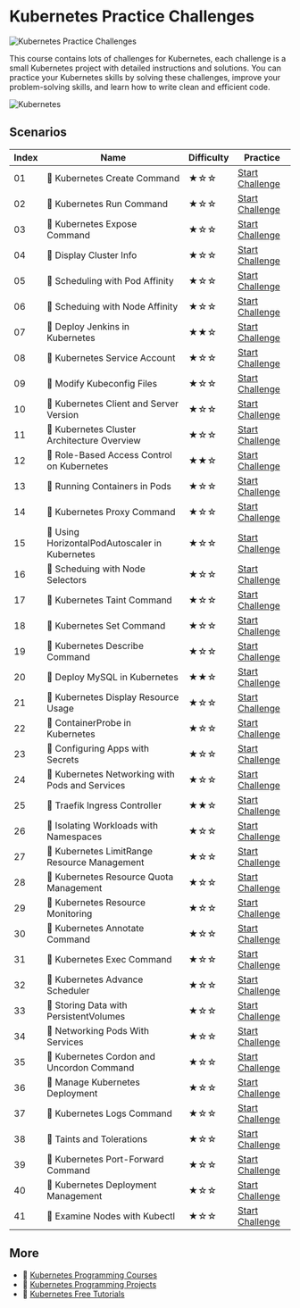 # Kubernetes Practice Challenges

![Kubernetes Practice Challenges](https://cover-creator.appbot.io/kubernetes-practice-challenges.png)

This course contains lots of challenges for Kubernetes, each challenge is a small Kubernetes project with detailed instructions and solutions. You can practice your Kubernetes skills by solving these challenges, improve your problem-solving skills, and learn how to write clean and efficient code.

![Kubernetes](https://img.shields.io/badge/Kubernetes-whitesmoke?style=for-the-badge&logo=kubernetes)


## Scenarios

|   Index | Name                                           | Difficulty   | Practice                                                                   |
|---------|------------------------------------------------|--------------|----------------------------------------------------------------------------|
|      01 | 🎯 Kubernetes Create Command                    | ★☆☆          | <a target='_blank' href='https://labex.io/labs/23727'>Start Challenge</a>  |
|      02 | 🎯 Kubernetes Run Command                       | ★☆☆          | <a target='_blank' href='https://labex.io/labs/55173'>Start Challenge</a>  |
|      03 | 🎯 Kubernetes Expose Command                    | ★☆☆          | <a target='_blank' href='https://labex.io/labs/51785'>Start Challenge</a>  |
|      04 | 🎯 Display Cluster Info                         | ★☆☆          | <a target='_blank' href='https://labex.io/labs/22287'>Start Challenge</a>  |
|      05 | 🎯 Scheduling with Pod Affinity                 | ★☆☆          | <a target='_blank' href='https://labex.io/labs/21411'>Start Challenge</a>  |
|      06 | 🎯 Scheduing with Node Affinity                 | ★☆☆          | <a target='_blank' href='https://labex.io/labs/22282'>Start Challenge</a>  |
|      07 | 🎯 Deploy Jenkins in Kubernetes                 | ★★☆          | <a target='_blank' href='https://labex.io/labs/67178'>Start Challenge</a>  |
|      08 | 🎯 Kubernetes Service Account                   | ★☆☆          | <a target='_blank' href='https://labex.io/labs/23336'>Start Challenge</a>  |
|      09 | 🎯 Modify Kubeconfig Files                      | ★☆☆          | <a target='_blank' href='https://labex.io/labs/22284'>Start Challenge</a>  |
|      10 | 🎯 Kubernetes Client and Server Version         | ★☆☆          | <a target='_blank' href='https://labex.io/labs/22286'>Start Challenge</a>  |
|      11 | 🎯 Kubernetes Cluster Architecture Overview     | ★☆☆          | <a target='_blank' href='https://labex.io/labs/23730'>Start Challenge</a>  |
|      12 | 🎯 Role-Based Access Control on Kubernetes      | ★★☆          | <a target='_blank' href='https://labex.io/labs/18455'>Start Challenge</a>  |
|      13 | 🎯 Running Containers in Pods                   | ★☆☆          | <a target='_blank' href='https://labex.io/labs/16235'>Start Challenge</a>  |
|      14 | 🎯 Kubernetes Proxy Command                     | ★☆☆          | <a target='_blank' href='https://labex.io/labs/23718'>Start Challenge</a>  |
|      15 | 🎯 Using HorizontalPodAutoscaler in Kubernetes  | ★☆☆          | <a target='_blank' href='https://labex.io/labs/18859'>Start Challenge</a>  |
|      16 | 🎯 Scheduing with Node Selectors                | ★☆☆          | <a target='_blank' href='https://labex.io/labs/21413'>Start Challenge</a>  |
|      17 | 🎯 Kubernetes Taint Command                     | ★☆☆          | <a target='_blank' href='https://labex.io/labs/23732'>Start Challenge</a>  |
|      18 | 🎯 Kubernetes Set Command                       | ★☆☆          | <a target='_blank' href='https://labex.io/labs/51786'>Start Challenge</a>  |
|      19 | 🎯 Kubernetes Describe Command                  | ★☆☆          | <a target='_blank' href='https://labex.io/labs/23720'>Start Challenge</a>  |
|      20 | 🎯 Deploy MySQL in Kubernetes                   | ★★☆          | <a target='_blank' href='https://labex.io/labs/67532'>Start Challenge</a>  |
|      21 | 🎯 Kubernetes Display Resource Usage            | ★☆☆          | <a target='_blank' href='https://labex.io/labs/23747'>Start Challenge</a>  |
|      22 | 🎯 ContainerProbe in Kubernetes                 | ★☆☆          | <a target='_blank' href='https://labex.io/labs/18858'>Start Challenge</a>  |
|      23 | 🎯 Configuring Apps with Secrets                | ★☆☆          | <a target='_blank' href='https://labex.io/labs/16234'>Start Challenge</a>  |
|      24 | 🎯 Kubernetes Networking with Pods and Services | ★☆☆          | <a target='_blank' href='https://labex.io/labs/55177'>Start Challenge</a>  |
|      25 | 🎯 Traefik Ingress Controller                   | ★★☆          | <a target='_blank' href='https://labex.io/labs/266718'>Start Challenge</a> |
|      26 | 🎯 Isolating Workloads with Namespaces          | ★☆☆          | <a target='_blank' href='https://labex.io/labs/18458'>Start Challenge</a>  |
|      27 | 🎯 Kubernetes LimitRange Resource Management    | ★☆☆          | <a target='_blank' href='https://labex.io/labs/29344'>Start Challenge</a>  |
|      28 | 🎯 Kubernetes Resource Quota Management         | ★☆☆          | <a target='_blank' href='https://labex.io/labs/29060'>Start Challenge</a>  |
|      29 | 🎯 Kubernetes Resource Monitoring               | ★☆☆          | <a target='_blank' href='https://labex.io/labs/7774'>Start Challenge</a>   |
|      30 | 🎯 Kubernetes Annotate Command                  | ★☆☆          | <a target='_blank' href='https://labex.io/labs/29343'>Start Challenge</a>  |
|      31 | 🎯 Kubernetes Exec Command                      | ★☆☆          | <a target='_blank' href='https://labex.io/labs/23728'>Start Challenge</a>  |
|      32 | 🎯 Kubernetes Advance Scheduler                 | ★☆☆          | <a target='_blank' href='https://labex.io/labs/7772'>Start Challenge</a>   |
|      33 | 🎯 Storing Data with PersistentVolumes          | ★☆☆          | <a target='_blank' href='https://labex.io/labs/18456'>Start Challenge</a>  |
|      34 | 🎯 Networking Pods With Services                | ★☆☆          | <a target='_blank' href='https://labex.io/labs/266382'>Start Challenge</a> |
|      35 | 🎯 Kubernetes Cordon and Uncordon Command       | ★☆☆          | <a target='_blank' href='https://labex.io/labs/67176'>Start Challenge</a>  |
|      36 | 🎯 Manage Kubernetes Deployment                 | ★☆☆          | <a target='_blank' href='https://labex.io/labs/16236'>Start Challenge</a>  |
|      37 | 🎯 Kubernetes Logs Command                      | ★☆☆          | <a target='_blank' href='https://labex.io/labs/23726'>Start Challenge</a>  |
|      38 | 🎯 Taints and Tolerations                       | ★☆☆          | <a target='_blank' href='https://labex.io/labs/21415'>Start Challenge</a>  |
|      39 | 🎯 Kubernetes Port-Forward Command              | ★☆☆          | <a target='_blank' href='https://labex.io/labs/29063'>Start Challenge</a>  |
|      40 | 🎯 Kubernetes Deployment Management             | ★☆☆          | <a target='_blank' href='https://labex.io/labs/7773'>Start Challenge</a>   |
|      41 | 🎯 Examine Nodes with Kubectl                   | ★☆☆          | <a target='_blank' href='https://labex.io/labs/18861'>Start Challenge</a>  |

## More

- 🔗 [Kubernetes Programming Courses](https://github.com/labex-labs/awesome-programming-courses)
- 🔗 [Kubernetes Programming Projects](https://github.com/labex-labs/awesome-programming-projects)
- 🔗 [Kubernetes Free Tutorials](https://github.com/labex-labs/kubernetes-free-tutorials)


